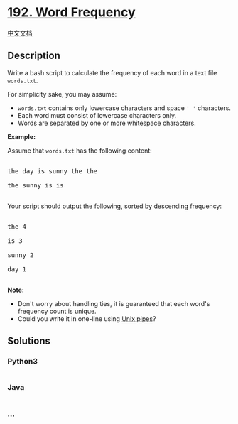 # [192. Word Frequency](https://leetcode.com/problems/word-frequency)

[中文文档](/solution/0100-0199/0192.Word%20Frequency/README.md)

## Description

<p>Write a bash script to calculate the frequency of each word in a text file <code>words.txt</code>.</p>

<p>For simplicity sake, you may assume:</p>

<ul>
    <li><code>words.txt</code> contains only lowercase characters and space <code>&#39; &#39;</code> characters.</li>
    <li>Each word must consist of lowercase characters only.</li>
    <li>Words are separated by one or more whitespace characters.</li>
</ul>

<p><strong>Example:</strong></p>

<p>Assume that <code>words.txt</code> has the following content:</p>

<pre>

the day is sunny the the

the sunny is is

</pre>

<p>Your script should output the following, sorted by descending frequency:</p>

<pre>

the 4

is 3

sunny 2

day 1

</pre>

<p><b>Note:</b></p>

<ul>
    <li>Don&#39;t worry about handling ties, it is guaranteed that each word&#39;s frequency count is unique.</li>
    <li>Could you write it in one-line using <a href="http://tldp.org/HOWTO/Bash-Prog-Intro-HOWTO-4.html">Unix pipes</a>?</li>
</ul>

## Solutions

<!-- tabs:start -->

### **Python3**

```python

```

### **Java**

```java

```

### **...**

```

```

<!-- tabs:end -->
